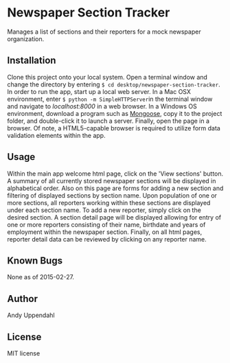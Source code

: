 Newspaper Section Tracker
=========================

Manages a list of sections and their reporters for a mock newspaper
organization.

Installation
------------

Clone this project onto your local system. Open a terminal window
and change the directory by entering
`$ cd desktop/newspaper-section-tracker`. In order to run the app,
start up a local web server. In a Mac OSX environment, enter
`$ python -m SimpleHTTPServer`in the terminal
window and navigate to *localhost:8000* in a web browser. In a
Windows OS environment, download a program such as
[Mongoose](http://cesanta.com/mongoose.shtml), copy it to the project
folder, and double-click it to launch a server. Finally, open the page
in a browser. Of note, a HTML5-capable browser is required to utilize
form data validation elements within the app.

Usage
-----

Within the main app welcome html page, click on the 'View sections'
button. A summary of all currently stored newspaper sections will
be displayed in alphabetical order. Also on this page are forms for
adding a new section and filtering of displayed sections by
section name. Upon population of one or more sections, all reporters
working within these sections are displayed under each section name.
To add a new reporter, simply click on the desired section. A section
detail page will be displayed allowing for entry of one or more
reporters consisting of their name, birthdate and years of employment
within the newspaper section. Finally, on all html pages, reporter
detail data can be reviewed by clicking on any reporter name.

Known Bugs
----------

None as of 2015-02-27.

Author
-----

Andy Uppendahl

License
-------

MIT license
